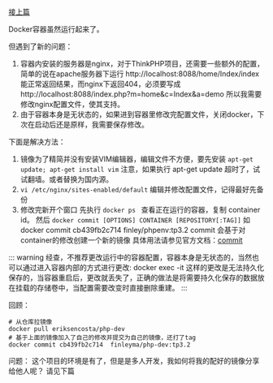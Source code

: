 [接上篇](https://www.jianshu.com/p/0dedba35e922)

Docker容器虽然运行起来了。

但遇到了新的问题：

1. 容器内安装的服务器是nginx，对于ThinkPHP项目，还需要一些额外的配置，简单的说在apache服务器下运行 http://localhost:8088/home/Index/index 能正常返回结果，而nginx下返回404，必须要写成  http://localhost:8088/index.php?m=home&c=Index&a=demo
所以我需要修改nginx配置文件，使其支持。
2. 由于容器本身是无状态的，如果进到容器里修改完配置文件，关闭docker，下次在启动后还是原样，我需要保存修改。

下面是解决方法：

1.  镜像为了精简并没有安装VIM编辑器，编辑文件不方便，要先安装 `apt-get update; apt-get install vim` 
注意，如果执行 apt-get update 超时了，试试翻墙。或者替换为国内源。
2. `vi /etc/nginx/sites-enabled/default` 编辑并修改配置文件，记得最好先备份
3. 修改完新开个窗口 
先执行 `docker ps ` 查看正在运行的容器，复制 container id。
然后 `docker commit [OPTIONS] CONTAINER [REPOSITORY[:TAG]]` 如 docker commit cb439fb2c714 finley/phpenv:tp3.2
commit 会基于对container的修改创建一个新的镜像
具体用法请参见官方文档：[commit](https://docs.docker.com/engine/reference/commandline/commit/)

::: warning
经查，不推荐更改运行中的容器配置，容器本身是无状态的，当然也可以通过进入容器内部的方式进行更改: docker exec -it 这样的更改是无法持久化保存的，当容器重启后，更改就丢失了，正确的做法是将需要持久化保存的数据放在挂载的存储卷中，当配置需要改变时直接删除重建。
:::

回顾：
```
# 从仓库拉镜像
docker pull eriksencosta/php-dev
# 基于上面的镜像加入了自己的修改并提交为自己的镜像，还打了tag
docker commit cb439fb2c714  finleyma/php-dev:tp3.2
```

问题：
这个项目的环境是有了，但是是多人开发，我如何将我的配好的镜像分享给他人呢？
请见下篇
